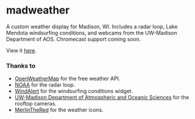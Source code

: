 # madweather
A custom weather display for Madison, WI. Includes a radar loop, Lake Mendota windsurfing conditions, and webcams from the UW-Madison Department of AOS. Chromecast support coming soon.

View it [here](http://seanmorton.github.io/madweather).

### Thanks to

* [OpenWeatherMap](http://openweathermap.org) for the free weather API.
* [NOAA](http://radar.weather.gov/) for the radar loop.
* [WindAlert](http://www.windalert.com/) for the windsurfing conditions widget.
* [UW-Madison Department of Atmospheric and Oceanic Sciences](http://aos.wisc.edu) for the rooftop cameras.
* [MerlinTheRed](http://merlinthered.deviantart.com/art/plain-weather-icons-157162192) for the weather icons.
